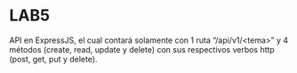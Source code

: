 # LAB5
API en ExpressJS, el cual contará solamente con 1 ruta “/api/v1/&lt;tema>” y 4 métodos (create, read, update y delete) con sus respectivos verbos http (post, get, put y delete).
